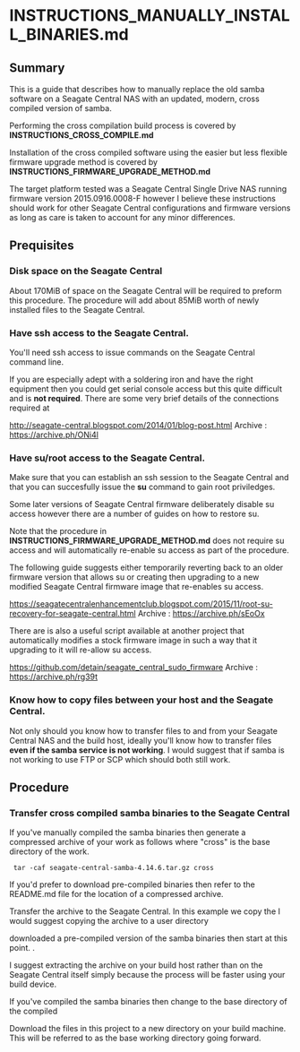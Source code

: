 # INSTRUCTIONS_MANUALLY_INSTALL_BINARIES.md
## Summary
This is a guide that describes how to manually replace the old samba
software on a Seagate Central NAS with an updated, modern, cross
compiled version of samba.

Performing the cross compilation build process is covered by 
**INSTRUCTIONS_CROSS_COMPILE.md**

Installation of the cross compiled software using the easier but less
flexible firmware upgrade method is covered by
**INSTRUCTIONS_FIRMWARE_UPGRADE_METHOD.md**

The target platform tested was a Seagate Central Single Drive NAS 
running firmware version 2015.0916.0008-F however I believe these
instructions should work for other Seagate Central configurations and
firmware versions as long as care is taken to account for any minor
differences.

## Prequisites 
### Disk space on the Seagate Central
About 170MiB of space on the Seagate Central will be required to 
preform this procedure. The procedure will add about 85MiB worth of
newly installed files to the Seagate Central.

### Have ssh access to the Seagate Central.
You'll need ssh access to issue commands on the Seagate Central command 
line. 

If you are especially adept with a soldering iron and have the right 
equipment then you could get serial console access but this quite difficult 
and is **not required**. There are some very brief details of the 
connections required at

http://seagate-central.blogspot.com/2014/01/blog-post.html
Archive : https://archive.ph/ONi4l

### Have su/root access to the Seagate Central.
Make sure that you can establish an ssh session to the Seagate Central
and that you can succesfully issue the **su** command to gain root
priviledges.

Some later versions of Seagate Central firmware deliberately disable
su access however there are a number of guides on how to restore su.

Note that the procedure in **INSTRUCTIONS_FIRMWARE_UPGRADE_METHOD.md**
does not require su access and will automatically re-enable su access
as part of the procedure.

The following guide suggests either temporarily reverting back to 
an older firmware version that allows su or creating then upgrading
to a new modified Seagate Central firmware image that re-enables su access.

https://seagatecentralenhancementclub.blogspot.com/2015/11/root-su-recovery-for-seagate-central.html
Archive : https://archive.ph/sEoOx

There are is also a useful script available at another project that 
automatically modifies a stock firmware image in such a way that it
upgrading to it will re-allow su access.

https://github.com/detain/seagate_central_sudo_firmware
Archive : https://archive.ph/rg39t

### Know how to copy files between your host and the Seagate Central. 
Not only should you know how to transfer files to and from your 
Seagate Central NAS and the build host, ideally you'll know how
to transfer files **even if the samba service is not working**. I 
would suggest that if samba is not working to use FTP or SCP which
should both still work.

## Procedure
### Transfer cross compiled samba binaries to the Seagate Central
If you've manually compiled the samba binaries then generate a 
compressed archive of your work as follows where "cross" is the base
directory of the work.

     tar -caf seagate-central-samba-4.14.6.tar.gz cross

If you'd prefer to download pre-compiled binaries then refer to the
README.md file for the location of a compressed archive.

Transfer the archive to the Seagate Central. In this example we
copy the I would suggest
copying the archive to a user directory


downloaded a pre-compiled version of the samba binaries 
then start at this point.
.

I suggest extracting the archive on your build host rather
than on the Seagate Central itself simply because the process will
be faster using your build device.

If you've compiled the samba binaries then change to the base
directory of the compiled 






Download the files in this project to a new directory on your
build machine. This will be referred to as the base working 
directory going forward.

